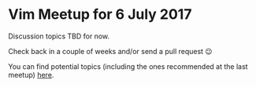 # Vim Meetup for 6 July 2017

Discussion topics TBD for now.

Check back in a couple of weeks and/or send a pull request :wink:

You can find potential topics (including the ones recommended at the last meetup) [here](/potential-topics.md).
